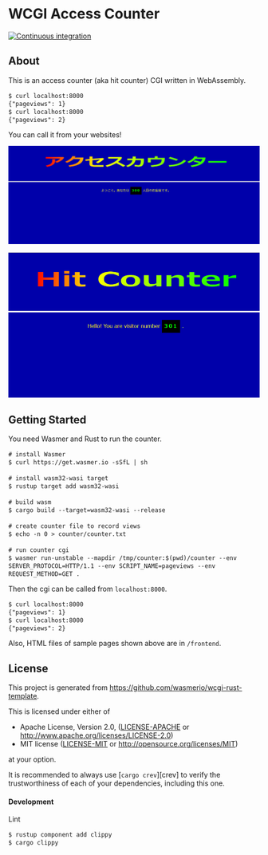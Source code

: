 # WCGI Access Counter

[![Continuous integration](https://github.com/wasmerio/wcgi-rust-template/workflows/Continuous%20Integration/badge.svg?branch=main)](https://github.com/wasmerio/wcgi-rust-template/actions)

## About

This is an access counter (aka hit counter) CGI written in WebAssembly.

```console
$ curl localhost:8000
{"pageviews": 1}
$ curl localhost:8000
{"pageviews": 2}
```

You can call it from your websites!

![website screenshot](images/pages_jp.png)

![website screenshot](images/pages_en.png)

## Getting Started

You need Wasmer and Rust to run the counter.

```console
# install Wasmer
$ curl https://get.wasmer.io -sSfL | sh

# install wasm32-wasi target
$ rustup target add wasm32-wasi

# build wasm
$ cargo build --target=wasm32-wasi --release

# create counter file to record views
$ echo -n 0 > counter/counter.txt

# run counter cgi
$ wasmer run-unstable --mapdir /tmp/counter:$(pwd)/counter --env SERVER_PROTOCOL=HTTP/1.1 --env SCRIPT_NAME=pageviews --env REQUEST_METHOD=GET .
```

Then the cgi can be called from `localhost:8000`.

```console
$ curl localhost:8000
{"pageviews": 1}
$ curl localhost:8000
{"pageviews": 2}
```

Also, HTML files of sample pages shown above are in `/frontend`.

## License

This project is generated from https://github.com/wasmerio/wcgi-rust-template.

This is licensed under either of

- Apache License, Version 2.0, ([LICENSE-APACHE](./LICENSE-APACHE.md) or
  <http://www.apache.org/licenses/LICENSE-2.0>)
- MIT license ([LICENSE-MIT](./LICENSE-MIT.md) or
   <http://opensource.org/licenses/MIT>)

at your option.

It is recommended to always use [`cargo crev`][crev] to verify the
trustworthiness of each of your dependencies, including this one.

#### Development

Lint

```console
$ rustup component add clippy
$ cargo clippy
```
